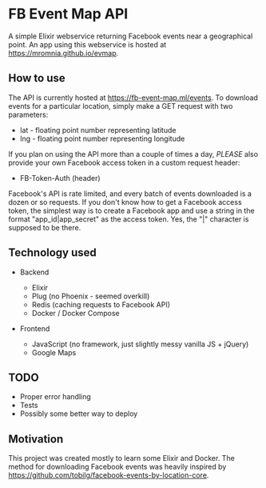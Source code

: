 # FB Event Map API

A simple Elixir webservice returning Facebook events near a geographical point.
An app using this webservice is hosted at https://mromnia.github.io/evmap.

## How to use

The API is currently hosted at https://fb-event-map.ml/events. To download events for a particular location, simply make a GET request with two parameters:
- lat - floating point number representing latitude
- lng - floating point number representing longitude

If you plan on using the API more than a couple of times a day, *PLEASE* also provide your own Facebook access token in a custom request header:
- FB-Token-Auth (header)

Facebook's API is rate limited, and every batch of events downloaded is a dozen or so requests.
If you don't know how to get a Facebook access token, the simplest way is to create a Facebook app and use a string in the format "app_id|app_secret" as the access token. Yes, the "|" character is supposed to be there.

## Technology used
- Backend
	- Elixir
	- Plug (no Phoenix - seemed overkill)
	- Redis (caching requests to Facebook API)
	- Docker / Docker Compose


- Frontend
	- JavaScript (no framework, just slightly messy vanilla JS + jQuery)
	- Google Maps

## TODO
- Proper error handling
- Tests
- Possibly some better way to deploy

## Motivation
This project was created mostly to learn some Elixir and Docker. The method for downloading Facebook events was heavily inspired by https://github.com/tobilg/facebook-events-by-location-core.
